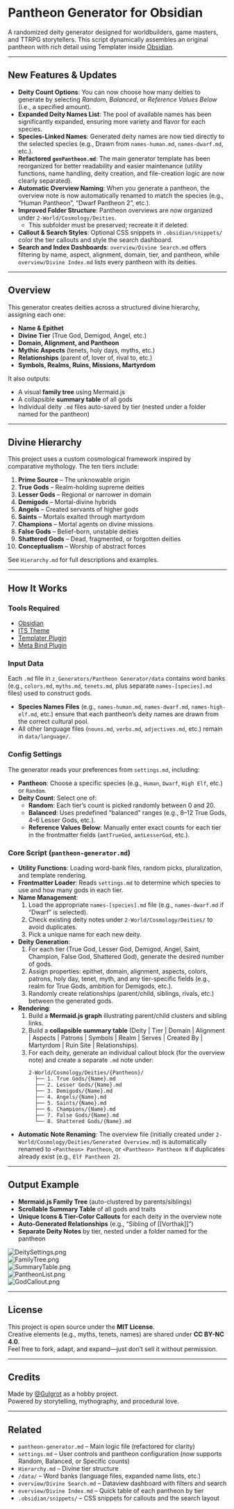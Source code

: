 # Pantheon Generator for Obsidian

A randomized deity generator designed for worldbuilders, game masters, and TTRPG storytellers. This script dynamically assembles an original pantheon with rich detail using Templater inside [Obsidian](https://obsidian.md/).

---

## New Features & Updates

- **Deity Count Options**: You can now choose how many deities to generate by selecting *Random*, *Balanced*, or *Reference Values Below* (i.e., a specified amount).  
- **Expanded Deity Names List**: The pool of available names has been significantly expanded, ensuring more variety and flavor for each species.
- **Species-Linked Names**: Generated deity names are now tied directly to the selected species (e.g., Drawn from `names-human.md`, `names-dwarf.md`, etc.).
- **Refactored `genPantheon.md`**: The main generator template has been reorganized for better readability and easier maintenance (utility functions, name handling, deity creation, and file-creation logic are now clearly separated).
- **Automatic Overview Naming**: When you generate a pantheon, the overview note is now automatically renamed to match the species (e.g., “Human Pantheon”, “Dwarf Pantheon 2”, etc.).
- **Improved Folder Structure**: Pantheon overviews are now organized under `2-World/Cosmology/Deities`.
  - This subfolder must be preserved; recreate it if deleted.
- **Callout & Search Styles**: Optional CSS snippets in `.obsidian/snippets/` color the tier callouts and style the search dashboard.
- **Search and Index Dashboards**: `overview/Divine Search.md` offers filtering by name, aspect, alignment, domain, tier, and pantheon, while `overview/Divine Index.md` lists every pantheon with its deities.

---

## Overview

This generator creates deities across a structured divine hierarchy, assigning each one:

- **Name & Epithet**
- **Divine Tier** (True God, Demigod, Angel, etc.)
- **Domain, Alignment, and Pantheon**
- **Mythic Aspects** (tenets, holy days, myths, etc.)
- **Relationships** (parent of, lover of, rival to, etc.)
- **Symbols, Realms, Ruins, Missions, Martyrdom**

It also outputs:
- A visual **family tree** using Mermaid.js
- A collapsible **summary table** of all gods
- Individual deity `.md` files auto-saved by tier (nested under a folder named for the pantheon)

---

## Divine Hierarchy

This project uses a custom cosmological framework inspired by comparative mythology. The ten tiers include:

1. **Prime Source** – The unknowable origin  
2. **True Gods** – Realm-holding supreme deities  
3. **Lesser Gods** – Regional or narrower in domain  
4. **Demigods** – Mortal-divine hybrids  
5. **Angels** – Created servants of higher gods  
6. **Saints** – Mortals exalted through martyrdom  
7. **Champions** – Mortal agents on divine missions  
8. **False Gods** – Belief-born, unstable deities  
9. **Shattered Gods** – Dead, fragmented, or forgotten deities  
10. **Conceptualism** – Worship of abstract forces  

See `Hierarchy.md` for full descriptions and examples.

---

## How It Works

### Tools Required
- [Obsidian](https://obsidian.md/)  
- [ITS Theme](https://github.com/SlRvb/Obsidian--ITS-Theme)  
- [Templater Plugin](https://github.com/SilentVoid13/Templater)  
- [Meta Bind Plugin](https://github.com/mProjectsCode/obsidian-meta-bind-plugin)  

### Input Data
Each `.md` file in `z_Generators/Pantheon Generator/data` contains word banks (e.g., `colors.md`, `myths.md`, `tenets.md`, plus separate `names-[species].md` files) used to construct gods.  
- **Species Names Files** (e.g., `names-human.md`, `names-dwarf.md`, `names-high-elf.md`, etc.) ensure that each pantheon’s deity names are drawn from the correct cultural pool.  
- All other language files (`nouns.md`, `verbs.md`, `adjectives.md`, etc.) remain in `data/language/`.

### Config Settings
The generator reads your preferences from `settings.md`, including:
- **Pantheon**: Choose a specific species (e.g., `Human`, `Dwarf`, `High Elf`, etc.) or `Random`.  
- **Deity Count**: Select one of:
  - **Random**: Each tier’s count is picked randomly between 0 and 20.
  - **Balanced**: Uses predefined “balanced” ranges (e.g., 8–12 True Gods, 4–6 Lesser Gods, etc.).
  - **Reference Values Below**: Manually enter exact counts for each tier in the frontmatter fields (`amtTrueGod`, `amtLesserGod`, etc.).  

### Core Script (`pantheon-generator.md`)
- **Utility Functions**: Loading word-bank files, random picks, pluralization, and template rendering.
- **Frontmatter Loader**: Reads `settings.md` to determine which species to use and how many gods in each tier.
- **Name Management**:  
  1. Load the appropriate `names-[species].md` file (e.g., `names-dwarf.md` if “Dwarf” is selected).  
  2. Check existing deity notes under `2-World/Cosmology/Deities/` to avoid duplicates.  
  3. Pick a unique name for each new deity.  
- **Deity Generation**:  
  1. For each tier (True God, Lesser God, Demigod, Angel, Saint, Champion, False God, Shattered God), generate the desired number of gods.  
  2. Assign properties: epithet, domain, alignment, aspects, colors, patrons, holy day, tenet, myth, and any tier-specific fields (e.g., realm for True Gods, ambition for Demigods, etc.).  
  3. Randomly create relationships (parent/child, siblings, rivals, etc.) between the generated gods.  
- **Rendering**:  
  1. Build a **Mermaid.js graph** illustrating parent/child clusters and sibling links.  
  2. Build a **collapsible summary table** (Deity | Tier | Domain | Alignment | Aspects | Patrons | Symbols | Realm | Serves | Created By | Martyrdom | Ruin Site | Relationships).  
  3. For each deity, generate an individual callout block (for the overview note) and create a separate `.md` note under:
     ```
     2-World/Cosmology/Deities/{Pantheon}/
       ├── 1. True Gods/{Name}.md
       ├── 2. Lesser Gods/{Name}.md
       ├── 3. Demigods/{Name}.md
       ├── 4. Angels/{Name}.md
       ├── 5. Saints/{Name}.md
       ├── 6. Champions/{Name}.md
       ├── 7. False Gods/{Name}.md
       └── 8. Shattered Gods/{Name}.md
     ```
- **Automatic Note Renaming**: The overview file (initially created under `2-World/Cosmology/Deities/Generated Overview.md`) is automatically renamed to `<Pantheon> Pantheon`, or `<Pantheon> Pantheon N` if duplicates already exist (e.g., `Elf Pantheon 2`).

---

## Output Example

- **Mermaid.js Family Tree** (auto-clustered by parents/siblings)  
- **Scrollable Summary Table** of all gods and traits  
- **Unique Icons & Tier-Color Callouts** for each deity in the overview note  
- **Auto-Generated Relationships** (e.g., “Sibling of [[Vorthak]]”)  
- **Separate Deity Notes** by tier, nested under a folder named for the pantheon

![DeitySettings.png](example/DeitySettings.png)  
![FamilyTree.png](example/FamilyTree.png)  
![SummaryTable.png](example/SummaryTable.png)  
![PantheonList.png](example/PantheonList.png)  
![GodCallout.png](example/GodCallout.png)  

---

## License

This project is open source under the **MIT License**.  
Creative elements (e.g., myths, tenets, names) are shared under **CC BY-NC 4.0**.  
Feel free to fork, adapt, and expand—just don’t sell it without permission.

---

## Credits

Made by [@Gulgrot](https://github.com/Gulgrot) as a hobby project.  
Powered by storytelling, mythography, and procedural love.

---

## Related

- `pantheon-generator.md` – Main logic file (refactored for clarity)  
- `settings.md` – User controls and pantheon configuration (now supports Random, Balanced, or Specific counts)  
- `Hierarchy.md` – Divine tier structure
- `/data/` – Word banks (language files, expanded name lists, etc.)
- `overview/Divine Search.md` – Dataview dashboard with filters and search
- `overview/Divine Index.md` – Quick table of each pantheon by tier
- `.obsidian/snippets/` – CSS snippets for callouts and the search layout
